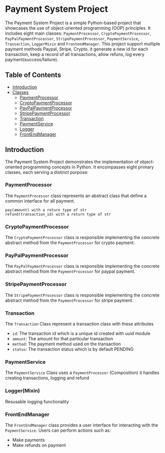 # Payment System Project

The Payment System Project is a simple Python-based project that showcases the use of object-oriented programming (OOP) principles. It includes eight main classes: `PaymentProcessor`, `CryptoPaymentProcessor`, `PayPalPaymentProcessor`, `StripePaymentProcessor`, `PaymentService`, `Transaction`, `LoggerMixin` and `FrontendManager`. This project support multiple payment methods Paypal, Stripe, Crypto. it generate a new id for each transaction, keep a record of all transactions, allow refuns, log every payment(success/failure).


## Table of Contents

- [Introduction](#introduction)
- [Classes](#classes)
  - [PaymentProcessor](#employee)
  - [CryptoPaymentProcessor](#CryptoPaymentProcessor)
  - [PayPalPaymentProcessor](#PayPalPaymentProcessor)
  - [StripePaymentProcessor](#StripePaymentProcessor)
  - [Transaction](#Transaction)
  - [PaymentService](#PaymentService)
  - [Logger](#Logger)
  - [FrontEndManager](#FrontEndManager)

## Introduction

The Payment System Project demonstrates the implementation of object-oriented programming concepts in Python. It encompasses eight primary classes, each serving a distinct purpose:

### PaymentProcessor

The `PaymentProcessor` class represents an abstract class that define a common interface for all payment.


 ```
 pay(amount) with a return type of str
 refund(transaction_id) with a return type of str
```

### CryptoPaymentProcessor

The `CryptoPaymentProcessor` class is responsible implementing the concrete abstract method from the `PaymentProcessor` for crypto payment.

### PayPalPaymentProcessor

The `PayPalPaymentProcessor` class is responsible implementing the concrete abstract method from the `PaymentProcessor` for paypal payment.


### StripePaymentProcessor

The `StripePaymentProcessor` class is responsible implementing the concrete abstract method from the `PaymentProcessor` for stripe payment.

### Transaction

The `Transaction` Class represent a transaction class with these attributes
- `id`: The transaction id which is a unique id created with uuid module
- `amount`: The amount for that particular transaction
- `method`: The payment method used on the transaction
- `status`: The transaction status which is by default PENDING

### PaymentService

The `PaymentService` Class uses a `PaymentProcessor` (Composition) it handles creating transactions, logging and refund

### Logger(Mixin)

Resusable logging functionality


### FrontEndManager

The `FrontEndManager` class provides a user interface for interacting with the `PaymentService`. Users can perform actions such as:

- Make payments
- Make refunds on payment
